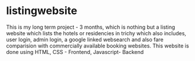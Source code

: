 # listingwebsite
This is my long term project - 3 months, which is nothing but a listing website which lists the hotels or residencies in trichy which also includes, user login, admin login, a google linked websearch and also fare comparision with commercially available booking websites. This website is done using HTML, CSS - Frontend, Javascript- Backend
